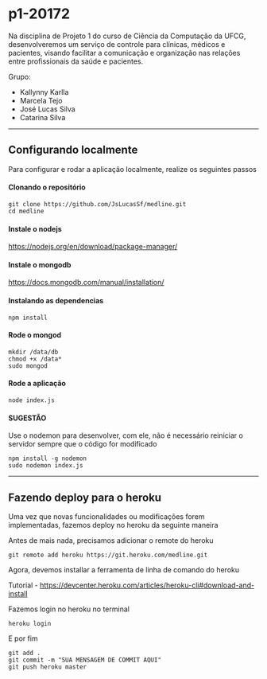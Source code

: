 # p1-20172

Na disciplina de Projeto 1 do curso de Ciência da Computação da UFCG, desenvolveremos um serviço de controle para clínicas, médicos e pacientes, visando facilitar a comunicação e organização nas relações entre profissionais da saúde e pacientes.

Grupo:
- Kallynny Karlla
- Marcela Tejo
- José Lucas Silva
- Catarina Silva

---

## Configurando localmente

Para configurar e rodar a aplicação localmente, realize os seguintes passos

#### Clonando o repositório
```
git clone https://github.com/JsLucasSf/medline.git
cd medline
```

#### Instale o nodejs
https://nodejs.org/en/download/package-manager/

#### Instale o mongodb
https://docs.mongodb.com/manual/installation/

#### Instalando as dependencias
```
npm install
```

#### Rode o mongod
```
mkdir /data/db
chmod +x /data*
sudo mongod
```

#### Rode a aplicação
```
node index.js
```

#### SUGESTÃO
Use o nodemon para desenvolver, com ele, não é necessário reiniciar o servidor sempre que o código for modificado

```
npm install -g nodemon
sudo nodemon index.js
```

---

## Fazendo deploy para o heroku

Uma vez que novas funcionalidades ou modificações forem implementadas, fazemos deploy no heroku da seguinte maneira

Antes de mais nada, precisamos adicionar o remote do heroku

```
git remote add heroku https://git.heroku.com/medline.git
```

Agora, devemos installar a ferramenta de linha de comando do heroku

Tutorial - https://devcenter.heroku.com/articles/heroku-cli#download-and-install

Fazemos login no heroku no terminal

```
heroku login
```

E por fim

```
git add .
git commit -m "SUA MENSAGEM DE COMMIT AQUI"
git push heroku master
```
